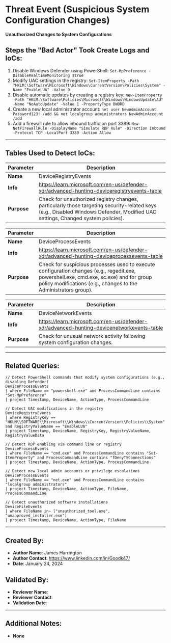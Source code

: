 # Threat Event (Suspicious System Configuration Changes)
**Unauthorized Changes to System Configurations**

## Steps the "Bad Actor" Took Create Logs and IoCs:
1. Disable Windows Defender using PowerShell: `Set-MpPreference -DisableRealtimeMonitoring $true`
2. Modify UAC settings in the registry: `Set-ItemProperty -Path "HKLM:\Software\Microsoft\Windows\CurrentVersion\Policies\System" -Name "EnableLUA" -Value 0`
3. Disable automatic updates by creating a registry key: `New-ItemProperty -Path "HKLM:\Software\Policies\Microsoft\Windows\WindowsUpdate\AU" -Name "NoAutoUpdate" -Value 1 -PropertyType DWORD`
4. Create a new local administrator account: `net user NewAdminAccount Password123! /add && net localgroup administrators NewAdminAccount /add`
5. Add a firewall rule to allow inbound traffic on port 3389: `New-NetFirewallRule -DisplayName "Simulate RDP Rule" -Direction Inbound -Protocol TCP -LocalPort 3389 -Action Allow`

---

## Tables Used to Detect IoCs:
| **Parameter**       | **Description**                                                              |
|---------------------|------------------------------------------------------------------------------|
| **Name**| DeviceRegistryEvents                                                           |
| **Info**| https://learn.microsoft.com/en-us/defender-xdr/advanced-hunting-deviceregistryevents-table |
| **Purpose**| Check for unauthorized registry changes, particularly those targeting security-related keys (e.g., Disabled Windows Defender, Modified UAC settings, Changed system policies). |

| **Parameter**       | **Description**                                                              |
|---------------------|------------------------------------------------------------------------------|
| **Name**| DeviceProcessEvents                                                            |
| **Info**| https://learn.microsoft.com/en-us/defender-xdr/advanced-hunting-deviceprocessevents-table |
| **Purpose**| Check for suspicious processes used to execute configuration changes (e.g., regedit.exe, powershell.exe, cmd.exe, sc.exe) and for group policy modifications (e.g., changes to the Administrators group). |

| **Parameter**       | **Description**                                                              |
|---------------------|------------------------------------------------------------------------------|
| **Name**| DeviceNetworkEvents                                                           |
| **Info**| https://learn.microsoft.com/en-us/defender-xdr/advanced-hunting-devicenetworkevents-table |
| **Purpose**| Check for unusual network activity following system configuration changes. |

---

## Related Queries:
```kql
// Detect PowerShell commands that modify system configurations (e.g., disabling Defender)
DeviceProcessEvents
| where FileName == "powershell.exe" and ProcessCommandLine contains "Set-MpPreference"
| project Timestamp, DeviceName, ActionType, ProcessCommandLine

// Detect UAC modifications in the registry
DeviceRegistryEvents
| where RegistryKey == "HKLM\\SOFTWARE\\Microsoft\\Windows\\CurrentVersion\\Policies\\System" and RegistryValueName == "EnableLUA"
| project Timestamp, DeviceName, RegistryKey, RegistryValueName, RegistryValueData

// Detect RDP enabling via command line or registry
DeviceProcessEvents
| where FileName == "cmd.exe" and ProcessCommandLine contains "Set-ItemProperty" and ProcessCommandLine contains "fDenyTSConnections"
| project Timestamp, DeviceName, ActionType, ProcessCommandLine

// Detect new local admin accounts or privilege escalations
DeviceProcessEvents
| where FileName == "net.exe" and ProcessCommandLine contains "localgroup administrators"
| project Timestamp, DeviceName, ActionType, FileName, ProcessCommandLine

// Detect unauthorized software installations
DeviceFileEvents
| where FileName in~ ["unauthorized_tool.exe", "unapproved_installer.exe"]
| project Timestamp, DeviceName, ActionType, FileName
```

---

## Created By:
- **Author Name**: James Harrington
- **Author Contact**: https://www.linkedin.com/in/Goodk47/
- **Date**: January 24, 2024

## Validated By:
- **Reviewer Name**: 
- **Reviewer Contact**: 
- **Validation Date**: 

---

## Additional Notes:
- **None**

